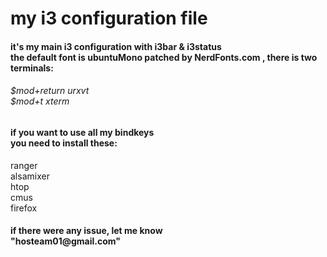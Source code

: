 
<h1>my i3 configuration file</h1>

<h4>it's my main i3 configuration with i3bar & i3status </br>
the default font is ubuntuMono patched by NerdFonts.com , there is two terminals: </br></h4>
<h6 mono>$mod+return  urxvt </br>
$mod+t  xterm </br> </h6>
<h4>if you want to use all my bindkeys </br>
you need to install these:</h4>
<p> ranger </br>
 alsamixer </br>
 htop </br>
 cmus </br>
 firefox </br>
 </p>
 <h4>if there were any issue, let me know </br>    "hosteam01@gmail.com" </h4>
